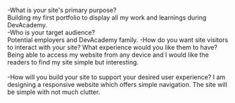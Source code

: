 -What is your site's primary purpose?<br>
    Building my first portfolio to display all my work and learnings during DevAcademy.<br>
-Who is your target audience?<br>
    Potential employers and DevAcademy family.
-How do you want site visitors to interact with your site? What experience would you like them to have?<br>
    Being able to access my website from any device and I would like the readers to find my site simple but interesting.<br>   
-How will you build your site to support your desired user experience?<brs>
    I am designing a responsive website which offers simple navigation.
    The site will be simple with not much clutter.